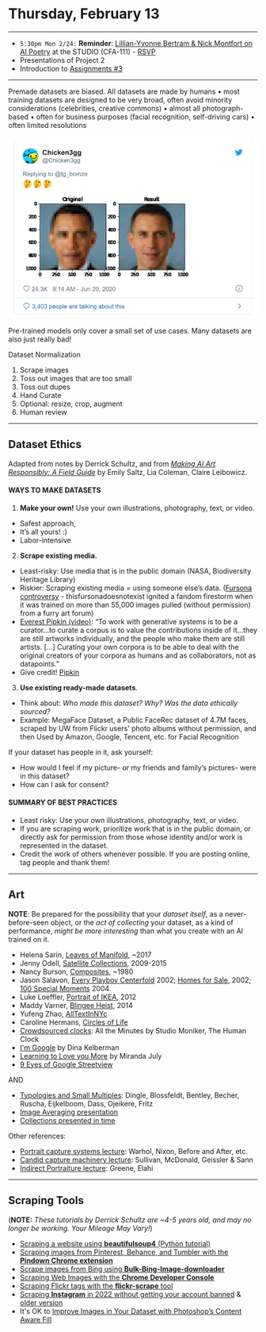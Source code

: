 # Thursday, February 13

---

* `5:30pm Mon 2/24:` **Reminder**: [Lillian-Yvonne Bertram & Nick Montfort on AI Poetry](https://studioforcreativeinquiry.org/events/output-an-anthology-of-computer-generated-text-1953-2023-book-launch-by-lillian-yvonne-bertram-and-nick-montfort) at the STUDIO (CFA-111) - [RSVP](https://docs.google.com/forms/d/e/1FAIpQLSf8sfPBGSwafZqoRf8Sci3Ai3JQG1g9QXRq5KCPKdc4khlakA/viewform)
* Presentations of Project 2 
* Introduction to [Assignments #3](../assignments/assignment_3.md)

---

Premade datasets are biased. 
All datasets are made by humans
• most training datasets are designed to be very broad, often avoid minority considerations
(celebrities, creative commons)
• almost all photograph-based
• often for business purposes 
  (facial recognition, self-driving cars)
• often limited resolutions

![pulse-obama.png](img/pulse-obama.png)

Pre-trained models only cover a small set of use cases.
Many datasets are also just really bad!

Dataset Normalization

1. Scrape images
2. Toss out images that are too small
3. Toss out dupes
4. Hand Curate 
5. Optional: resize, crop, augment
6. Human review


---

## Dataset Ethics

Adapted from notes by Derrick Schultz, and from [*Making AI Art Responsibly: A Field Guide*](https://partnershiponai.org/) by Emily Saltz, Lia Coleman, Claire Leibowicz.

#### WAYS TO MAKE DATASETS

1. **Make your own!** Use your own illustrations, photography, text, or video. 
  * Safest approach, 
  * It’s all yours! :)
  * Labor-intensive
2. **Scrape existing media.**
  * Least-risky: Use media that is in the public domain (NASA, Biodiversity Heritage Library)
  * Riskier: Scraping existing media = using someone else’s data. ([Fursona controversy](https://gizmodo.com/the-internet-furry-drama-raising-big-questions-about-ar-1843412922) -  thisfursonadoesnotexist ignited a fandom firestorm when it was trained on more than 55,000 images pulled (without permission) from a furry art forum)
  * [Everest Pipkin (video)](https://www.youtube.com/watch?v=IYNKs8vfocc): “To work with generative systems is to be a curator...to curate a corpus is to value the contributions inside of it...they are still artworks individually, and the people who make them are still artists. [...] Curating your own corpora is to be able to deal with the original creators of your corpora as humans and as collaborators, not as datapoints.”
  * Give credit! [Pipkin](https://github.com/NaNoGenMo/2018/issues/110)
3. **Use existing ready-made datasets**.
  * Think about: *Who made this dataset? Why? Was the data ethically sourced?*
  * Example: MegaFace Dataset, a Public FaceRec dataset of 4.7M faces, scraped by UW from Flickr users' photo albums without permission, and then Used by Amazon, Google, Tencent, etc. for Facial Recognition

If your dataset has people in it, ask yourself:

* How would I feel if my picture- or my friends and family’s pictures- were in this dataset?
* How can I ask for consent?

#### SUMMARY OF BEST PRACTICES

* Least risky: Use your own illustrations, photography, text, or video.
* If you are scraping work, prioritize work that is in the public domain, or directly ask for permission from those whose identity and/or work is represented in the dataset. 
* Credit the work of others whenever possible. If you are posting online, tag people and thank them!


---

## Art 

**NOTE**: Be prepared for the possibility that your *dataset itself*, as a never-before-seen object, or the *act of collecting* your dataset, as a kind of performance, *might be more interesting* than what you create with an AI trained on it.

* Helena Sarin, [Leaves of Manifold](https://opensea.io/assets/ethereum/0x29c9e04e05c5d261836e458bc5b779a7de3c58d6/44454718090882994093426117371750302173177614072300164086807993220170969920467), ~2017
* Jenny Odell, [Satellite Collections](https://www.jennyodell.com/satellite.html), 2009-2015
* Nancy Burson, [Composites](https://clampart.com/2012/06/first-and-second-beauty-composites-left-bette-davis-audrey-hepburn-grace-kelly-sophia-loren-marilyn-monroe-right-jane-fonda-jacqueline-bisset-diane-keaton-brooke-shields-meryl-streep/burson_beauty-composite-12/), ~1980
* Jason Salavon, [Every Playboy Centerfold](http://salavon.com/work/EveryPlayboyCenterfoldDecades/) 2002; [Homes for Sale](http://salavon.com/work/Homes/), 2002; [100 Special Moments](http://salavon.com/work/SpecialMoments/) 2004.
* Luke Loeffler, [Portrait of IKEA](https://golancourses.net/2012spring/02/07/luke-loeffler-data-visualization-portrait-of-ikea/), 2012
* Maddy Varner, [Blingee Heist](https://cargocollective.com/maddyv/BLINGEE-HEIST), 2014
* Yufeng Zhao, [AllTextInNYc](https://alltext.nyc/search?q=itch)
* Caroline Hermans, [Circles of Life](https://ems.andrew.cmu.edu/excap17/caro/05/07/caro-final/index.html)
* [Crowdsourced clocks](https://github.com/golanlevin/lectures/tree/master/lecture_clock): All the Minutes by Studio Moniker, The Human Clock
* [I'm Google](https://imgoogle.dinakelberman.com/) by Dina Kelberman
* [Learning to Love you More](http://www.learningtoloveyoumore.com/reports/23/23.php) by Miranda July
* [9 Eyes of Google Streetview](https://9-eyes.com/)

AND

* [Typologies and Small Multiples](https://github.com/golanlevin/ExperimentalCapture/blob/master/docs/typologies.md): Dingle, Blossfeldt, Bentley, Becher, Ruscha, Eijkelboom, Dass, Ojeikere, Fritz
* [Image Averaging presentation](https://github.com/golanlevin/ExperimentalCapture/blob/master/docs/typologies.md#typologies-depicted-through-averaging)
* [Collections presented in time](https://github.com/golanlevin/ExperimentalCapture/blob/master/docs/typologies.md#collections-presented-in-time)

Other references: 

* [Portrait capture systems lecture](https://github.com/golanlevin/ExperimentalCapture/blob/master/docs/portraits_1_series.md): Warhol, Nixon, Before and After, etc.
* [Candid capture machinery lecture](https://github.com/golanlevin/ExperimentalCapture/blob/master/docs/portraits_2_candid_machinery.md): Sullivan, McDonald, Geissler & Sann
* [Indirect Portraiture lecture](https://github.com/golanlevin/ExperimentalCapture/blob/master/docs/portraits_3_indirect_portrait.md): Greene, Elahi


---

## Scraping Tools

(**NOTE:** *These tutorials by Derrick Schultz are ~4-5 years old, and may no longer be working. Your Mileage May Vary!*)

* [Scraping a website using **beautifulsoup4** (Python tutorial)](https://www.youtube.com/watch?v=LDAI0a385dY&list=PLWuCzxqIpJs9v81cWpRC7nm94eTMtohHq&index=20)
* [Scraping images from Pinterest, Behance, and Tumbler with the **Pindown Chrome extension**](https://www.youtube.com/watch?v=BwMk1Ik7aCM)
* [Scrape images from Bing using **Bulk-Bing-Image-downloader**](https://www.youtube.com/watch?v=m6FV5DKeVts)
* [Scraping Web Images with the **Chrome Developer Console**](https://www.youtube.com/watch?v=5eXRxG-3rWM)
* [Scraping Flickr tags with the **flickr-scrape** tool](https://www.youtube.com/watch?v=Ygsk9vMRTtg)
* [Scraping **Instagram** in 2022 without getting your account banned](https://www.youtube.com/watch?v=fUuQ9UphRuQ) & [older version](https://www.youtube.com/watch?v=tBmQcdLLFyc)
* It's OK to [Improve Images in Your Dataset with Photoshop’s Content Aware Fill](https://www.youtube.com/watch?v=LOLoXxGBans)







